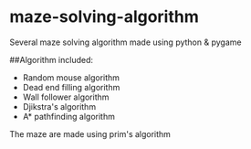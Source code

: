 # maze-solving-algorithm
Several maze solving algorithm made using python &amp; pygame

##Algorithm included:
- Random mouse algorithm
- Dead end filling algorithm
- Wall follower algorithm
- Djikstra's algorithm
- A* pathfinding algorithm

The maze are made using prim's algorithm
